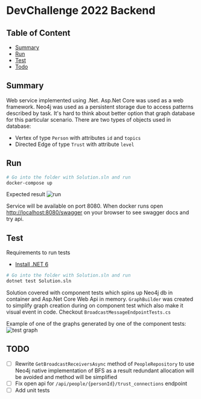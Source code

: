 # DevChallenge 2022 Backend

## Table of Content

- [Summary](#summary)
- [Run](#run)
- [Test](#test)
- [Todo](#todo)

## Summary

Web service implemented using .Net. Asp.Net Core was used as a web framework.
Neo4j was used as a persistent storage due to access patterns described by task.
It's hard to think about better option that graph database for this particular scenario.
There are two types of objects used in database:

- Vertex of type `Person` with attributes `id` and `topics`
- Directed Edge of type `Trust` with attribute `level`

## Run

```bash
# Go into the folder with Solution.sln and run
docker-compose up
```

Expected result
![run](https://i.ibb.co/DkbWBxQ/image.png)

Service will be available on port 8080.
When docker runs open <http://localhost:8080/swagger> on your browser to see swagger docs and try api.

## Test

Requirements to run tests

- [Install .NET 6](https://dotnet.microsoft.com/download)

```bash
# Go into the folder with Solution.sln and run
dotnet test Solution.sln
```

Solution covered with component tests which spins up Neo4j db in container and Asp.Net Core Web Api in memory.
`GraphBuilder` was created to simplify graph creation during on component test which also make it visual event in code. Checkout `BroadcastMessageEndpointTests.cs`

Example of one of the graphs generated by one of the component tests:
![test graph](https://i.ibb.co/3Ck0PvG/image.png)

## TODO

- [ ] Rewrite `GetBroadcastReceiversAsync` method of `PeopleRepository` to use Neo4j native implementation of BFS as a result redundant allocation will be avoided and method will be simplified
- [ ] Fix open api for `/api/people/{personId}/trust_connections` endpoint
- [ ] Add unit tests
